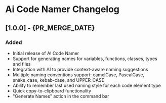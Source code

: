 # Ai Code Namer Changelog

## [1.0.0] - {PR_MERGE_DATE}

### Added
- Initial release of AI Code Namer
- Support for generating names for variables, functions, classes, types and files
- Integration with AI to provide context-aware naming suggestions
- Multiple naming conventions support: camelCase, PascalCase, snake_case, kebab-case, and UPPER_CASE
- Ability to remember last used naming style for each code element type
- Quick copy-to-clipboard functionality
- "Generate Names" action in the command bar
